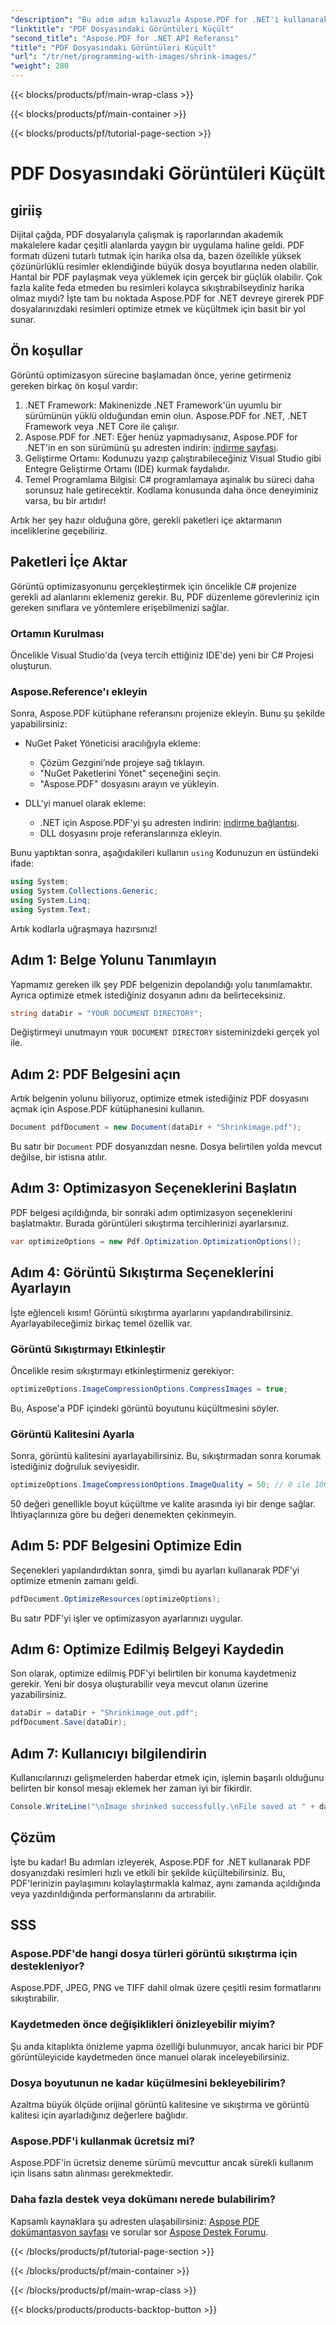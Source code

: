 ```yaml
---
"description": "Bu adım adım kılavuzla Aspose.PDF for .NET'i kullanarak PDF dosyalarındaki resimleri kolayca küçültün, kaliteyi korurken daha küçük dosya boyutları elde edin."
"linktitle": "PDF Dosyasındaki Görüntüleri Küçült"
"second_title": "Aspose.PDF for .NET API Referansı"
"title": "PDF Dosyasındaki Görüntüleri Küçült"
"url": "/tr/net/programming-with-images/shrink-images/"
"weight": 280
---
```


{{< blocks/products/pf/main-wrap-class >}}

{{< blocks/products/pf/main-container >}}

{{< blocks/products/pf/tutorial-page-section >}}

# PDF Dosyasındaki Görüntüleri Küçült

## giriiş

Dijital çağda, PDF dosyalarıyla çalışmak iş raporlarından akademik makalelere kadar çeşitli alanlarda yaygın bir uygulama haline geldi. PDF formatı düzeni tutarlı tutmak için harika olsa da, bazen özellikle yüksek çözünürlüklü resimler eklendiğinde büyük dosya boyutlarına neden olabilir. Hantal bir PDF paylaşmak veya yüklemek için gerçek bir güçlük olabilir. Çok fazla kalite feda etmeden bu resimleri kolayca sıkıştırabilseydiniz harika olmaz mıydı? İşte tam bu noktada Aspose.PDF for .NET devreye girerek PDF dosyalarınızdaki resimleri optimize etmek ve küçültmek için basit bir yol sunar. 

## Ön koşullar

Görüntü optimizasyon sürecine başlamadan önce, yerine getirmeniz gereken birkaç ön koşul vardır:

1. .NET Framework: Makinenizde .NET Framework'ün uyumlu bir sürümünün yüklü olduğundan emin olun. Aspose.PDF for .NET, .NET Framework veya .NET Core ile çalışır.
2. Aspose.PDF for .NET: Eğer henüz yapmadıysanız, Aspose.PDF for .NET'in en son sürümünü şu adresten indirin: [indirme sayfası](https://releases.aspose.com/pdf/net/).
3. Geliştirme Ortamı: Kodunuzu yazıp çalıştırabileceğiniz Visual Studio gibi Entegre Geliştirme Ortamı (IDE) kurmak faydalıdır.
4. Temel Programlama Bilgisi: C# programlamaya aşinalık bu süreci daha sorunsuz hale getirecektir. Kodlama konusunda daha önce deneyiminiz varsa, bu bir artıdır!

Artık her şey hazır olduğuna göre, gerekli paketleri içe aktarmanın inceliklerine geçebiliriz.

## Paketleri İçe Aktar

Görüntü optimizasyonunu gerçekleştirmek için öncelikle C# projenize gerekli ad alanlarını eklemeniz gerekir. Bu, PDF düzenleme görevleriniz için gereken sınıflara ve yöntemlere erişebilmenizi sağlar.

### Ortamın Kurulması

Öncelikle Visual Studio'da (veya tercih ettiğiniz IDE'de) yeni bir C# Projesi oluşturun.

### Aspose.Reference'ı ekleyin

Sonra, Aspose.PDF kütüphane referansını projenize ekleyin. Bunu şu şekilde yapabilirsiniz:

- NuGet Paket Yöneticisi aracılığıyla ekleme:
  - Çözüm Gezgini’nde projeye sağ tıklayın.
  - "NuGet Paketlerini Yönet" seçeneğini seçin.
  - "Aspose.PDF" dosyasını arayın ve yükleyin.

- DLL'yi manuel olarak ekleme:
  - .NET için Aspose.PDF'yi şu adresten indirin: [indirme bağlantısı](https://releases.aspose.com/pdf/net/).
  - DLL dosyasını proje referanslarınıza ekleyin.

Bunu yaptıktan sonra, aşağıdakileri kullanın `using` Kodunuzun en üstündeki ifade:

```csharp
using System;
using System.Collections.Generic;
using System.Linq;
using System.Text;
```

Artık kodlarla uğraşmaya hazırsınız!

## Adım 1: Belge Yolunu Tanımlayın

Yapmamız gereken ilk şey PDF belgenizin depolandığı yolu tanımlamaktır. Ayrıca optimize etmek istediğiniz dosyanın adını da belirteceksiniz.

```csharp
string dataDir = "YOUR DOCUMENT DIRECTORY"; 
```

Değiştirmeyi unutmayın `YOUR DOCUMENT DIRECTORY` sisteminizdeki gerçek yol ile.

## Adım 2: PDF Belgesini açın

Artık belgenin yolunu biliyoruz, optimize etmek istediğiniz PDF dosyasını açmak için Aspose.PDF kütüphanesini kullanın.

```csharp
Document pdfDocument = new Document(dataDir + "Shrinkimage.pdf");
```

Bu satır bir `Document` PDF dosyanızdan nesne. Dosya belirtilen yolda mevcut değilse, bir istisna atılır.

## Adım 3: Optimizasyon Seçeneklerini Başlatın

PDF belgesi açıldığında, bir sonraki adım optimizasyon seçeneklerini başlatmaktır. Burada görüntüleri sıkıştırma tercihlerinizi ayarlarsınız.

```csharp
var optimizeOptions = new Pdf.Optimization.OptimizationOptions();
```

## Adım 4: Görüntü Sıkıştırma Seçeneklerini Ayarlayın

İşte eğlenceli kısım! Görüntü sıkıştırma ayarlarını yapılandırabilirsiniz. Ayarlayabileceğimiz birkaç temel özellik var.

### Görüntü Sıkıştırmayı Etkinleştir

Öncelikle resim sıkıştırmayı etkinleştirmeniz gerekiyor:

```csharp
optimizeOptions.ImageCompressionOptions.CompressImages = true;
```

Bu, Aspose'a PDF içindeki görüntü boyutunu küçültmesini söyler.

### Görüntü Kalitesini Ayarla

Sonra, görüntü kalitesini ayarlayabilirsiniz. Bu, sıkıştırmadan sonra korumak istediğiniz doğruluk seviyesidir.

```csharp
optimizeOptions.ImageCompressionOptions.ImageQuality = 50; // 0 ile 100 arasında değişir
```

50 değeri genellikle boyut küçültme ve kalite arasında iyi bir denge sağlar. İhtiyaçlarınıza göre bu değeri denemekten çekinmeyin.

## Adım 5: PDF Belgesini Optimize Edin

Seçenekleri yapılandırdıktan sonra, şimdi bu ayarları kullanarak PDF'yi optimize etmenin zamanı geldi.

```csharp
pdfDocument.OptimizeResources(optimizeOptions);
```

Bu satır PDF'yi işler ve optimizasyon ayarlarınızı uygular.

## Adım 6: Optimize Edilmiş Belgeyi Kaydedin

Son olarak, optimize edilmiş PDF'yi belirtilen bir konuma kaydetmeniz gerekir. Yeni bir dosya oluşturabilir veya mevcut olanın üzerine yazabilirsiniz.

```csharp
dataDir = dataDir + "Shrinkimage_out.pdf"; 
pdfDocument.Save(dataDir);
```

## Adım 7: Kullanıcıyı bilgilendirin

Kullanıcılarınızı gelişmelerden haberdar etmek için, işlemin başarılı olduğunu belirten bir konsol mesajı eklemek her zaman iyi bir fikirdir.

```csharp
Console.WriteLine("\nImage shrinked successfully.\nFile saved at " + dataDir);
```

## Çözüm

İşte bu kadar! Bu adımları izleyerek, Aspose.PDF for .NET kullanarak PDF dosyanızdaki resimleri hızlı ve etkili bir şekilde küçültebilirsiniz. Bu, PDF'lerinizin paylaşımını kolaylaştırmakla kalmaz, aynı zamanda açıldığında veya yazdırıldığında performanslarını da artırabilir.

## SSS

### Aspose.PDF'de hangi dosya türleri görüntü sıkıştırma için destekleniyor?  
Aspose.PDF, JPEG, PNG ve TIFF dahil olmak üzere çeşitli resim formatlarını sıkıştırabilir.

### Kaydetmeden önce değişiklikleri önizleyebilir miyim?  
Şu anda kitaplıkta önizleme yapma özelliği bulunmuyor, ancak harici bir PDF görüntüleyicide kaydetmeden önce manuel olarak inceleyebilirsiniz.

### Dosya boyutunun ne kadar küçülmesini bekleyebilirim?  
Azaltma büyük ölçüde orijinal görüntü kalitesine ve sıkıştırma ve görüntü kalitesi için ayarladığınız değerlere bağlıdır.

### Aspose.PDF'i kullanmak ücretsiz mi?  
Aspose.PDF'in ücretsiz deneme sürümü mevcuttur ancak sürekli kullanım için lisans satın alınması gerekmektedir.

### Daha fazla destek veya dokümanı nerede bulabilirim?  
Kapsamlı kaynaklara şu adresten ulaşabilirsiniz: [Aspose PDF dokümantasyon sayfası](https://reference.aspose.com/pdf/net/) ve sorular sor [Aspose Destek Forumu](https://forum.aspose.com/c/pdf/10).

{{< /blocks/products/pf/tutorial-page-section >}}

{{< /blocks/products/pf/main-container >}}

{{< /blocks/products/pf/main-wrap-class >}}

{{< blocks/products/products-backtop-button >}}